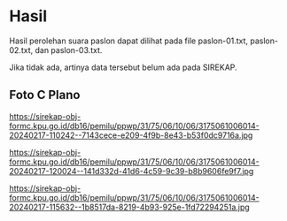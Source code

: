 # Hasil

Hasil perolehan suara paslon dapat dilihat pada file paslon-01.txt, paslon-02.txt, dan paslon-03.txt.

Jika tidak ada, artinya data tersebut belum ada pada SIREKAP.

## Foto C Plano

https://sirekap-obj-formc.kpu.go.id/db16/pemilu/ppwp/31/75/06/10/06/3175061006014-20240217-110242--7143cece-e209-4f9b-8e43-b53f0dc9716a.jpg

https://sirekap-obj-formc.kpu.go.id/db16/pemilu/ppwp/31/75/06/10/06/3175061006014-20240217-120024--141d332d-41d6-4c59-9c39-b8b9606fe9f7.jpg

https://sirekap-obj-formc.kpu.go.id/db16/pemilu/ppwp/31/75/06/10/06/3175061006014-20240217-115632--1b8517da-8219-4b93-925e-1fd72294251a.jpg
